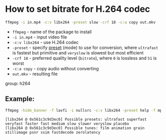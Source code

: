 # How to set bitrate for H.264 codec

```bash
ffmpeg -i in.mp4 -c:v libx264 -preset slow -crf 18 -c:a copy out.mkv
```

- `ffmpeg` - name of the package to install
- `-i in.mp4` - input video file
- `-c:v libx264` - use H.264 codec
- `-preset` - specify [preset](https://trac.ffmpeg.org/wiki/Encode/H.264#Preset) (mode) to use for conversion, where `ultrafast` is fastest but primitive and `veryslow` is slowest but most efficient
- `-crf 18` - preferred quality level (`bitrate`), where `0` is lossless and `51` is worst
- `-c:a copy` - copy audio without converting
- `out.mkv` - resulting file

group: h264

## Example: 
```bash
ffmpeg -hide_banner -f lavfi -i nullsrc -c:v libx264 -preset help -f mp4 - 2>&1 | grep Possible
```
```
[libx264 @ 0x561c3c9d3ec0] Possible presets: ultrafast superfast veryfast faster fast medium slow slower veryslow placebo
[libx264 @ 0x561c3c9d3ec0] Possible tunes: film animation grain stillimage psnr ssim fastdecode zerolatency

```

